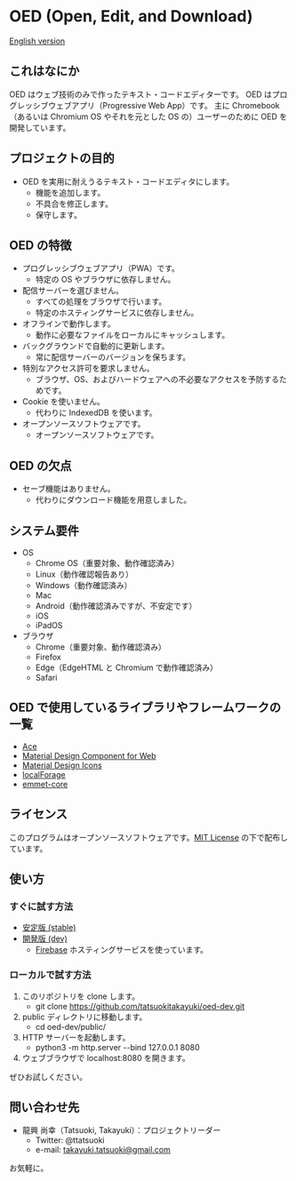 # OED (Open, Edit, and Download)

[English version](https://github.com/tatsuokitakayuki/oed-dev/blob/master/README.md)

## これはなにか

OED はウェブ技術のみで作ったテキスト・コードエディターです。
OED はプログレッシブウェブアプリ（Progressive Web App）です。
主に Chromebook（あるいは Chromium OS やそれを元とした OS の）ユーザーのために OED を開発しています。

## プロジェクトの目的

- OED を実用に耐えうるテキスト・コードエディタにします。
    - 機能を追加します。
    - 不具合を修正します。
    - 保守します。

## OED の特徴

- プログレッシブウェブアプリ（PWA）です。
    - 特定の OS やブラウザに依存しません。
- 配信サーバーを選びません。
    - すべての処理をブラウザで行います。
    - 特定のホスティングサービスに依存しません。
- オフラインで動作します。
    - 動作に必要なファイルをローカルにキャッシュします。
- バックグラウンドで自動的に更新します。
    - 常に配信サーバーのバージョンを保ちます。
- 特別なアクセス許可を要求しません。
    - ブラウザ、OS、およびハードウェアへの不必要なアクセスを予防するためです。
- Cookie を使いません。
    - 代わりに IndexedDB を使います。
- オープンソースソフトウェアです。
    - オープンソースソフトウェアです。

## OED の欠点

- セーブ機能はありません。
    - 代わりにダウンロード機能を用意しました。

## システム要件

- OS
    - Chrome OS（重要対象、動作確認済み）
    - Linux（動作確認報告あり）
    - Windows（動作確認済み）
    - Mac
    - Android（動作確認済みですが、不安定です）
    - iOS
    - iPadOS
- ブラウザ
    - Chrome（重要対象、動作確認済み）
    - Firefox
    - Edge（EdgeHTML と Chromium で動作確認済み）
    - Safari

## OED で使用しているライブラリやフレームワークの一覧

* [Ace](https://ace.c9.io/)
* [Material Design Component for Web](https://material.io/develop/web/)
* [Material Design Icons](https://google.github.io/material-design-icons/)
* [localForage](https://localforage.github.io/localForage/)
* [emmet-core](https://github.com/cloud9ide/emmet-core)

## ライセンス

このプログラムはオープンソースソフトウェアです。[MIT License](https://github.com/tatsuokitakayuki/oed-dev/blob/master/LICENSE) の下で配布しています。

## 使い方

### すぐに試す方法

- [安定版 (stable)](https://oed.kirari.app/)
- [開発版 (dev)](https://oed.kirari.dev/)
    - [Firebase](https://firebase.google.com/) ホスティングサービスを使っています。

### ローカルで試す方法

1. このリポジトリを clone します。
    - git clone https://github.com/tatsuokitakayuki/oed-dev.git
2. public ディレクトリに移動します。
    - cd oed-dev/public/
3. HTTP サーバーを起動します。
    - python3 -m http.server --bind 127.0.0.1 8080
4. ウェブブラウザで localhost:8080 を開きます。

ぜひお試しください。

## 問い合わせ先

* 龍興 尚幸（Tatsuoki, Takayuki）：プロジェクトリーダー
    - Twitter: @ttatsuoki
    - e-mail: takayuki.tatsuoki@gmail.com

お気軽に。
